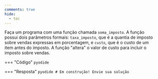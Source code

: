 ```yaml
---
comments: true
hide:
  - toc
---
```


Faça um programa com uma função chamada `soma_imposto`. A função possui dois parâmetros formais: `taxa_imposto`, que é a quantia de imposto sobre vendas expressas em porcentagem, e `custo`, que é o custo de um item antes do imposto. A função "altera" o valor de custo para incluir o imposto sobre vendas.

=== "Código"
	```pyodide
	```

=== "Resposta"
	```pyodide
	# Em construção! Envie sua solução
	```
